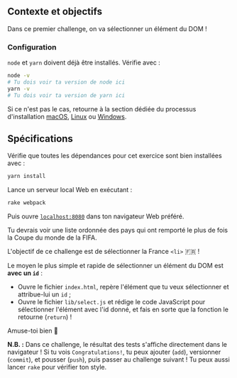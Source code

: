 ## Contexte et objectifs

Dans ce premier challenge, on va sélectionner un élément du DOM !

### Configuration

`node` et `yarn` doivent déjà être installés. Vérifie avec :

```bash
node -v
# Tu dois voir ta version de node ici
yarn -v
# Tu dois voir ta version de yarn ici
```
Si ce n'est pas le cas, retourne à la section dédiée du processus d'installation [macOS](https://github.com/lewagon/setup/blob/master/macOS.md#node-with-nvm), [Linux](https://github.com/lewagon/setup/blob/master/UBUNTU.md#node-with-nvm) ou [Windows](https://github.com/lewagon/setup/blob/master/WINDOWS.md#node-with-nvm).

## Spécifications

Vérifie que toutes les dépendances pour cet exercice sont bien installées avec :

```bash
yarn install
```

Lance un serveur local Web en exécutant :

```bash
rake webpack
```

Puis ouvre [`localhost:8080`](http://localhost:8080) dans ton navigateur Web préféré.

Tu devrais voir une liste ordonnée des pays qui ont remporté le plus de fois la Coupe du monde de la FIFA.

L'objectif de ce challenge est de sélectionner la France `<li>` 🇫🇷 !

Le moyen le plus simple et rapide de sélectionner un élément du DOM est **avec un `id`** :

- Ouvre le fichier `index.html`, repère l'élément que tu veux sélectionner et attribue-lui un `id` ;
- Ouvre le fichier `lib/select.js` et rédige le code JavaScript pour sélectionner l'élément avec l'id donné, et fais en sorte que la fonction le retourne (`return`) !

Amuse-toi bien 🎣

**N.B. :** Dans ce challenge, le résultat des tests s'affiche directement dans le navigateur ! Si tu vois `Congratulations!`, tu peux ajouter (`add`), versionner (`commit`), et pousser (`push`), puis passer au challenge suivant ! Tu peux aussi lancer `rake` pour vérifier ton style.
